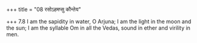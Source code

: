 +++
title = "08 रसोऽहमप्सु कौन्तेय"

+++
7.8 I am the sapidity in water, O Arjuna; I am the light in the moon and
the sun; I am the syllable Om in all the Vedas, sound in ether and
virility in men.
